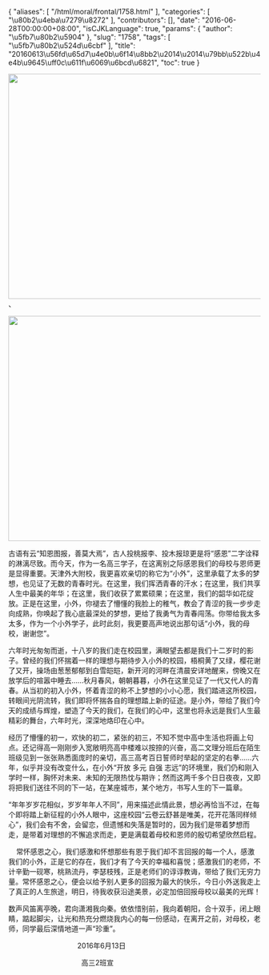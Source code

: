 {
    "aliases": [
        "/html/moral/frontal/1758.html"
    ],
    "categories": [
        "\u80b2\u4eba\u7279\u8272"
    ],
    "contributors": [],
    "date": "2016-06-28T00:00:00+08:00",
    "isCJKLanguage": true,
    "params": {
        "author": "\u5fb7\u80b2\u5904"
    },
    "slug": "1758",
    "tags": [
        "\u5fb7\u80b2\u524d\u6cbf"
    ],
    "title": "20160613\u56fd\u65d7\u4e0b\u6f14\u8bb2\u2014\u2014\u79bb\u522b\u4e4b\u9645\uff0c\u611f\u6069\u6bcd\u6821",
    "toc": true
}


<img
    src="https://cdn.tfls.online/mirror/full/8487eda202f10f7d7333a47d58d2cda538c722a3.jpg"
    style="display:block;margin-left:auto;margin-right:auto;"
    decoding="async"
    fetchpriority="auto"
    loading="lazy"
    height="450"
    width="600"
/>、





<img
    src="https://cdn.tfls.online/mirror/full/bb5a82d3371d77c5949946d33211b7ae5de543fa.jpg"
    style="display:block;margin-left:auto;margin-right:auto;"
    decoding="async"
    fetchpriority="auto"
    loading="lazy"
    height="450"
    width="600"
/>







古语有云“知恩图报，善莫大焉”，古人投桃报李、投木报琼更是将“感恩”二字诠释的淋漓尽致。而今天，作为一名高三学子，在这离别之际感恩我们的母校与恩师更是显得重要。天津外大附校，我更喜欢亲切的称它为“小外”，这里承载了太多的梦想，也见证了无数的青春时光。在这里，我们挥洒青春的汗水；在这里，我们共享人生中最美的年华；在这里，我们收获了累累硕果；在这里，我们的韶华如花绽放。正是在这里，小外，你褪去了懵懂的我脸上的稚气，教会了青涩的我一步步走向成熟，你唤起了我心底最深处的梦想，更给了我勇气为青春闯荡。你带给我太多太多，作为一个小外学子，此时此刻，我更要高声地说出那句话“小外，我的母校，谢谢您”。  




六年时光匆匆而逝，十八岁的我们走在校园里，满眼望去都是我们十二岁时的影子。曾经的我们怀揣着一样的理想与期待步入小外的校园，梧桐黄了又绿，樱花谢了又开，操场由葱葱郁郁到白雪皑皑，新开河的河畔在清晨安详地醒来，傍晚又在放学后的喧嚣中睡去……秋月春风，朝朝暮暮，小外在这里见证了一代又代人的青春。从当初的初入小外，怀着青涩的称不上梦想的小小心愿，我们踏进这所校园，转眼间光阴流转，我们即将怀揣各自的理想踏上新的征途。是小外，带给了我们今天的成绩与辉煌，塑造了今天的我们，在我们的心中，这里也将永远是我们人生最精彩的舞台，六年时光，深深地烙印在心中。




经历了懵懂的初一，欢快的初二，紧张的初三，不知不觉中高中生活也将画上句点。还记得高一刚刚步入宽敞明亮高中楼难以按捺的兴奋，高二文理分班后在陌生班级见到一张张熟悉面庞时的亲切，高三高考百日誓师时举起的坚定的右拳……六年，似乎并没有改变什么，在小外“开放 多元 自强 志远”的环境里，我们仍和刚入学时一样，胸怀对未来、未知的无限热忱与期许；然而这两千多个日日夜夜，又即将把我们送往不同的下一站，在某座城市，某个地方，书写人生的下一篇章。




“年年岁岁花相似，岁岁年年人不同”，用来描述此情此景，想必再恰当不过，在每个即将踏上新征程的小外人眼中，这座校园“云卷云舒甚是唯美，花开花落同样倾心”，我们会有不舍，会留恋，但遗憾和失落是暂时的，因为我们是带着梦想而走，是带着对理想的不懈追求而走，更是满载着母校和恩师的殷切希望欣然启程。




    常怀感恩之心，我们感激和怀想那些有恩于我们却不言回报的每一个人，感激我们的小外，正是它的存在，我们才有了今天的幸福和喜悦；感激我们的老师，不计辛勤一砚寒，桃熟流丹，李瑟枝残，正是老师们的谆谆教诲，带给了我们无穷力量。常怀感恩之心，便会以给予别人更多的回报为最大的快乐，今日小外送我走上了真正的人生旅途，明日，待我收获沿途美景，必定加倍回报母校以最美的光辉！




数声风笛离亭晚，君向潇湘我向秦。依依惜别前，我向着朝阳，合十双手，闭上眼睛，踮起脚尖，让光和热充分燃烧我内心的每一份感动，在离开之前，对母校，老师，同学最后深情地道一声“珍重”。




                                   2016年6月13日   




                                     高三2班宣



